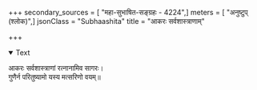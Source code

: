+++
secondary_sources = [ "महा-सुभाषित-सङ्ग्रहः - 4224",]
meters = [ "अनुष्टुप् (श्लोक)",]
jsonClass = "Subhaashita"
title = "आकरः सर्वशास्त्राणाम्"

+++

<details open><summary>Text</summary>

आकरः सर्वशास्त्राणां रत्नानामिव सागरः।  
गुणैर्न परितुष्यामो यस्य मत्सरिणो वयम्॥
</details>
